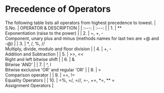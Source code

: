 # Precedence of Operators

The following table lists all operators from highest precedence to lowest.
| S.No. | OPERATOR & DESCRIPTION  |
| :---: | :---: |
| 1.  | ** <br> Exponentiation (raise to the power) |
| 2.  | ~, +, - <br> Component, unary plus and minus (methods names for last two are +@ and -@) |
| 3.  | *, /, %, //  <br> Multiply, divide, modulo and floor division  |
| 4.  | +, - <br> Addition and Subtraction |
| 5.  | >>, << <br> Right and left bitwise shift |
| 6.  | & <br> Bitwise 'AND'  |
| 7.  | ^, l <br> Bitwise exclusive 'OR' and regular 'OR'  |
| 8.  | = <br> Comparison operator  |
| 9.  | ==, != <br> Equality Operators |
| 10. | =%, =/, =//, =-, +=, *=, ** = <br> Assignment Operators |
